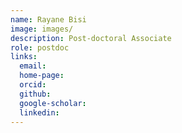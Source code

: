 ```yaml
---
name: Rayane Bisi
image: images/
description: Post-doctoral Associate
role: postdoc
links:
  email: 
  home-page: 
  orcid: 
  github: 
  google-scholar: 
  linkedin: 
---
```

